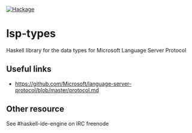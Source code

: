 [![Hackage](https://img.shields.io/hackage/v/lsp-types.svg)](https://hackage.haskell.org/package/lsp-types)

# lsp-types
Haskell library for the data types for Microsoft Language Server Protocol

## Useful links

- https://github.com/Microsoft/language-server-protocol/blob/master/protocol.md

## Other resource

See #haskell-ide-engine on IRC freenode

